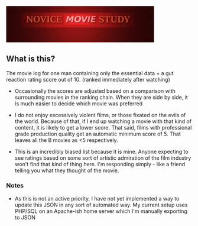 <img src="img/preview.png" width="400">

## What is this?
The movie log for one man containing only the essential data + a gut reaction rating score out of 10. (ranked immediately after watching)

- Occasionally the scores are adjusted based on a comparison with surrounding movies in the ranking chain. When they are side by side, it is much easier to decide which movie was preferred

- I do not enjoy excessively violent films, or those fixated on the evils of the world. Because of that, if I end up watching a movie with that kind of content, it is likely to get a lower score. That said, films with professional grade production quality get an automatic minimum score of 5. That leaves all the B movies as <5 respectively.

- This is an incredibly biased list because it is mine. Anyone expecting to see ratings based on some sort of artistic admiration of the film industry won't find that kind of thing here. I'm responding simply - like a friend telling you what they thought of the movie.


### Notes
- As this is not an active priority, I have not yet implemented a way to update this JSON in any sort of automated way.  My current setup uses PHP/SQL on an Apache-ish home server which I'm manually exporting to JSON
